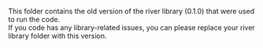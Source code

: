 This folder contains the old version of the river library (0.1.0) that were used to run the code.  
If you code has any library-related issues, you can please replace your river library folder with this version.
